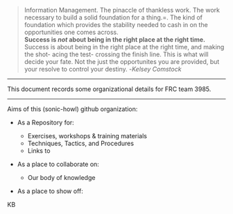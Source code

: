 > Information Management. The pinaccle of thankless work. The work necessary to build a solid foundation for a thing.=.
>The kind of foundation which provides the stability needed to cash in on the opportunities one comes across.   
>   **Success is *not* about being in the right place at the right time.**
>Success is about being in the right place at the right time, and making the shot- acing the test- crossing the finish line.
>This is what will decide your fate. Not the just the opportunites you are provided, but your resolve to control your destiny.
> -_Kelsey Comstock_

---


This document records some organizational details for FRC team 3985.

---

Aims of this (sonic-howl) github organization:
  - As a Repository for:
    - Exercises, workshops & training materials
    - Techniques, Tactics, and Procedures
    - Links to 
    
  - As a place to collaborate on:
    - Our body of knowledge
    
  - As a place to show off:


KB

